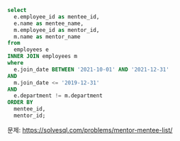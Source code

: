 ```sql
select
  e.employee_id as mentee_id,
  e.name as mentee_name,
  m.employee_id as mentor_id,
  m.name as mentor_name
from
  employees e
INNER JOIN employees m
where
  e.join_date BETWEEN '2021-10-01' AND '2021-12-31'
AND
  m.join_date <= '2019-12-31'
AND
  e.department != m.department
ORDER BY
  mentee_id,
  mentor_id;
```

문제: https://solvesql.com/problems/mentor-mentee-list/
